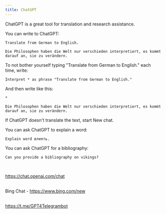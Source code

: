 ```yaml
---
title: ChatGPT
---
```


ChatGPT is a great tool for translation and research assistance.

You can write to ChatGPT:

```
Translate from German to English.

Die Philosophen haben die Welt nur verschieden interpretiert, es kommt darauf an, sie zu verändern.
```

To not bother yourself typing "Translate from German to English." each time, write:

```
Interpret * as phrase "Translate from German to English."
```

And then write like this:

```
*

Die Philosophen haben die Welt nur verschieden interpretiert, es kommt darauf an, sie zu verändern.
```

If ChatGPT doesn't translate the text, start New chat.

You can ask ChatGPT to explain a word:

```
Explain word влиять.
```

You can ask ChatGPT for a bibliography:

```
Can you provide a bibliography on vikings?
```
<br>

<https://chat.openai.com/chat>
<br><br>

Bing Chat - <https://www.bing.com/new>
<br><br>

<https://t.me/GPT4Telegrambot>